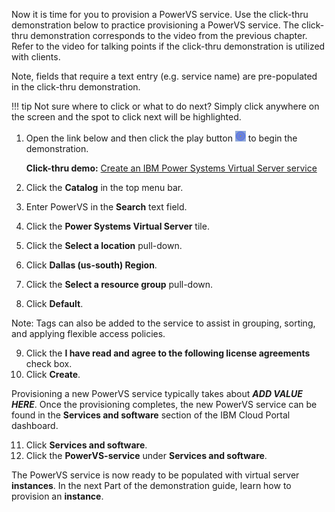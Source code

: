 Now it is time for you to provision a PowerVS service. Use the click-thru demonstration below to practice provisioning a PowerVS service. The click-thru demonstration corresponds to the video from the previous chapter. Refer to the video for talking points if the click-thru demonstration is utilized with clients.

Note, fields that require a text entry (e.g. service name) are pre-populated in the click-thru demonstration.

!!! tip
    Not sure where to click or what to do next? Simply click anywhere on the screen and the spot to click next will be highlighted.

1. Open the link below and then click the play button ![](_attachments/ClickThruPlayButton.png) to begin the demonstration.

    **Click-thru demo:** <a href="https://ibm.github.io/SalesEnablement-PowerVS-L3/includes/ServiceCreate/index.html" target ="_blank">Create an IBM Power Systems Virtual Server service</a>

2. Click the **Catalog** in the top menu bar.
3. Enter PowerVS in the **Search** text field.
4. Click the **Power Systems Virtual Server** tile.
5. Click the **Select a location** pull-down.
6. Click **Dallas (us-south) Region**.
7. Click the **Select a resource group** pull-down.
8. Click **Default**.

Note: Tags can also be added to the service to assist in grouping, sorting, and applying flexible access policies.

9. Click the **I have read and agree to the following license agreements** check box.
10. Click **Create**.

Provisioning a new PowerVS service typically takes about ***ADD VALUE HERE***. Once the provisioning completes, the new PowerVS service can be found in the **Services and software** section of the IBM Cloud Portal dashboard.

11. Click **Services and software**.
12. Click the **PowerVS-service** under **Services and software**.

The PowerVS service is now ready to be populated with virtual server **instances**. In the next Part of the demonstration guide, learn how to provision an **instance**.
